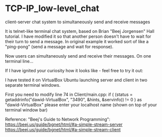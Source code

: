 # TCP-IP_low-level_chat
client-server chat system to simultaneously send and receive messages

It is telnet-like terminal chat system, based on Brian "Beej Jorgensen" Hall tutorial.
I have modified it so that another person doesn't have to wait for their turn to send a message.
In original example it worked sort of like a "ping-pong" (send a message and wait for response).

Now users can simultaneously send and receive their messages.
On one terminal line...

If I have ignited your curiosity how it looks like - feel free to try it out:

I have tested it on VirtualBox Ubuntu launching server and client in two separate terminal windows.

First you need to modify line 74 in Client/main.cpp:
    if ( (status = getaddrinfo("dawid-VirtualBox", "3490", &hints, &servinfo)) != 0 )
as "dawid-VirtualBox" please enter your localhost name (shown on top of your terminal window bar)



Reference:
"Beej's Guide to Network Programming":
https://beej.us/guide/bgnet/html/#a-simple-stream-server
https://beej.us/guide/bgnet/html/#a-simple-stream-client
